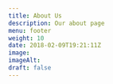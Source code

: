 ```yaml
---
title: About Us
description: Our about page
menu: footer
weight: 10
date: 2018-02-09T19:21:11Z
image:
imageAlt:
draft: false
---
```

